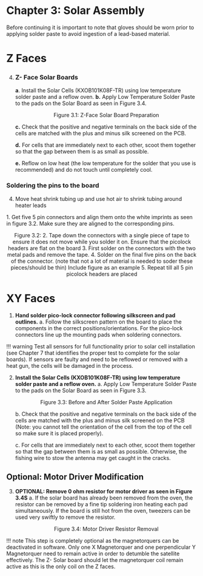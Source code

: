 # Chapter 3: Solar Assembly

Before continuing it is important to note that gloves should be worn prior to applying solder paste to avoid ingestion of a lead-based material.


# Z Faces

4. ### **Z- Face Solar Boards**

   **a**. Install the Solar Cells (KXOB101K08F-TR) using low temperature solder paste and a reflow oven.
   **b.** Apply Low Temperature Solder Paste to the pads on the Solar Board as seen in Figure 3.4.
   <p align="center">Figure 3.1: Z-Face Solar Board Preparation</p>

   **c.** Check that the positive and negative terminals on the back side of the cells are matched with the plus and minus silk screened on the PCB.
   
   **d.** For cells that are immediately next to each other, scoot them together so that the gap between them is as small as possible.

   **e.** Reflow on low heat (the low temperature for the solder that you use is recommended) and do not touch until completely cool.


 ### **Soldering the pins to the board**
4.  Move heat shrink tubing up and use hot air to shrink tubing around heater leads
</div>

<div class="result" markdown>
1. Get five 5 pin connectors and align them onto the white imprints as seen in figure 3.2. Make sure they are aligned to the corresponding pins.
<p align="center">Figure 3.2: 
2. Tape down the connectors with a single piece of tape to ensure it does not move while you solder it on. Ensure that the picolock headers are flat on the board 
3. First solder on the connectors with the two metal pads and remove the tape.
4. Solder on the final five pins on the back of the connector. 
(note that not a lot of material is needed to soder these pieces/should be thin)
Include figure as an example 
5. Repeat till all 5 pin picolock headers are placed 
</div>

# XY Faces 
1. **Hand solder pico-lock connector following silkscreen and pad outlines.**
   a. Follow the silkscreen pattern on the board to place the components in the correct positions/orientations. For the pico-lock connectors line up the mounting pads when soldering connectors.

!!! warning
      Test all sensors for full functionality prior to solar cell installation (see Chapter 7 that identifies the proper test to complete for the solar boards). If sensors are faulty and need to be reflowed or removed with a heat gun, the cells will be damaged in the process.

2. **Install the Solar Cells (KXOB101K08F-TR) using low temperature solder paste and a reflow oven.**
   a. Apply Low Temperature Solder Paste to the pads on the Solar Board as seen in Figure 3.3.
   <p align="center">Figure 3.3: Before and After Solder Paste Application</p>
   b. Check that the positive and negative terminals on the back side of the cells are matched with the plus and minus silk screened on the PCB (Note: you cannot tell the orientation of the cell from the top of the cell so make sure it is placed properly).
   
   c. For cells that are immediately next to each other, scoot them together so that the gap between them is as small as possible. Otherwise, the fishing wire to stow the antenna may get caught in the cracks.

## Optional: Motor Driver Modification
3. **OPTIONAL: Remove 0 ohm resistor for motor driver as seen in Figure 3.4S**
   a. If the solar board has already been removed from the oven, the resistor can be removed by a fine tip soldering iron heating each pad simultaneously. If the board is still hot from the oven, tweezers can be used very swiftly to remove the resistor.
   <p align="center">Figure 3.4: Motor Driver Resistor Removal</p>

!!! note
      This step is completely optional as the magnetorquers can be deactivated in software. Only one X Magnetorquer and one perpendicular Y Magnetorquer need to remain active in order to detumble the satellite effectively. The Z- Solar board should let the magnetorquer coil remain active as this is the only coil on the Z faces.














  